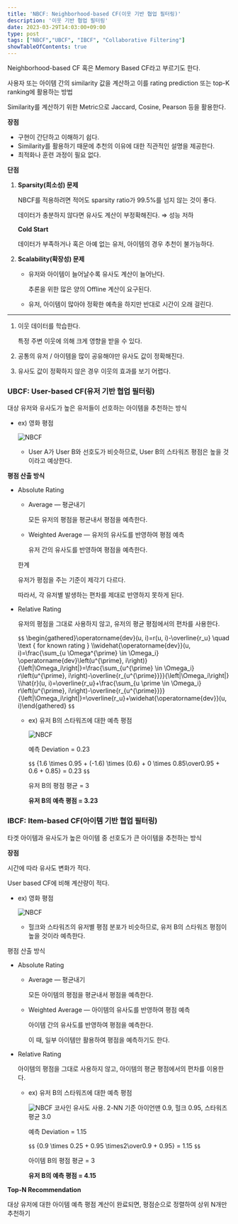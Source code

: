 ```yaml
---
title: 'NBCF: Neighborhood-based CF(이웃 기반 협업 필터링)'
description: '이웃 기반 협업 필터링'
date: 2023-03-29T14:03:00+09:00
type: post
tags: ["NBCF","UBCF", "IBCF", "Collaborative Filtering"]
showTableOfContents: true
---
```


Neighborhood-based CF 혹은 Memory Based CF라고 부르기도 한다.

사용자 또는 아이템 간의 similarity 값을 계산하고 이를 rating prediction 또는 top-K ranking에 활용하는 방법

Similarity를 계산하기 위한 Metric으로 Jaccard, Cosine, Pearson 등을 활용한다.

**장점**

- 구현이 간단하고 이해하기 쉽다.
- Similarity를 활용하기 때문에 추천의 이유에 대한 직관적인 설명을 제공한다.
- 최적화나 훈련 과정이 필요 없다.

**단점**

1. **Sparsity(희소성) 문제**
    
    NBCF를 적용하려면 적어도 sparsity ratio가 99.5%를 넘지 않는 것이 좋다.
    
    데이터가 충분하지 않다면 유사도 계산이 부정확해진다. ⇒ 성능 저하
    
    **Cold Start**
    
    데이터가 부족하거나 혹은 아예 없는 유저, 아이템의 경우 추천이 불가능하다.
    
2. **Scalability(확장성) 문제**
    - 유저와 아이템이 늘어날수록 유사도 계산이 늘어난다.
        
        추론을 위한 많은 양의 Offline 계산이 요구된다.
        
    - 유저, 아이템이 많아야 정확한 예측을 하지만 반대로 시간이 오래 걸린다.

---

1. 이웃 데이터를 학습한다.
    
    특정 주변 이웃에 의해 크게 영향을 받을 수 있다.
    
2. 공통의 유저 / 아이템을 많이 공유해야만 유사도 값이 정확해진다.
3. 유사도 값이 정확하지 않은 경우 이웃의 효과를 보기 어렵다.

### UBCF: User-based CF(유저 기반 협업 필터링)

대상 유저와 유사도가 높은 유저들이 선호하는 아이템을 추천하는 방식

- ex) 영화 평점
    
    ![NBCF](/imgs/NBCF1.png)
    
    - User A가 User B와 선호도가 비슷하므로, User B의 스타워즈 평점은 높을 것이라고 예상한다.

**평점 산출 방식**

- Absolute Rating
    - Average — 평균내기
        
        모든 유저의 평점을 평균내서 평점을 예측한다.
        
    - Weighted Average — 유저의 유사도를 반영하여 평점 예측
        
        유저 간의 유사도를 반영하여 평점을 예측한다.
        
    
    한계
    
    유저가 평점을 주는 기준이 제각기 다르다.
    
    따라서, 각 유저별 발생하는 편차를 제대로 반영하지 못하게 된다.
    
- Relative Rating
    
    유저의 평점을 그대로 사용하지 않고, 유저의 평균 평점에서의 편차를 사용한다.
    
    `$$`
    \begin{gathered}\operatorname{dev}(u, i)=r(u, i)-\overline{r_u} \quad \text { for known rating } \\\widehat{\operatorname{dev}}(u, i)=\frac{\sum_{u \Omega^{\prime} \in \Omega_i} \operatorname{dev}\left(u^{\prime}, i\right)}{\left|\Omega_i\right|}=\frac{\sum_{u^{\prime} \in \Omega_i} r\left(u^{\prime}, i\right)-\overline{r_{u^{\prime}}}}{\left|\Omega_i\right|} \\\hat{r}(u, i)=\overline{r_u}+\frac{\sum_{u \prime \in \Omega_i} r\left(u^{\prime}, i\right)-\overline{r_{u^{\prime}}}}{\left|\Omega_i\right|}=\overline{r_u}+\widehat{\operatorname{dev}}(u, i)\end{gathered}
    `$$`
    
    - ex) 유저 B의 스타워즈에 대한 예측 평점
        
        ![NBCF](/imgs/NBCF2.png)
        
        예측 Deviation = 0.23
        
        `$$`
        {1.6 \times 0.95 + (-1.6) \times (0.6) + 0 \times 0.85\over0.95 + 0.6 + 0.85} = 0.23
        `$$`
        
        유저 B의 평점 평균 = 3
        
        **유저 B의 예측 평점 = 3.23**
        

### IBCF: Item-based CF(아이템 기반 협업 필터링)

타겟 아이템과 유사도가 높은 아이템 중 선호도가 큰 아이템을 추천하는 방식

**장점**

시간에 따라 유사도 변화가 적다.

User based CF에 비해 계산량이 적다.

- ex) 영화 평점
    
    ![NBCF](/imgs/NBCF3.png)
    
    - 헐크와 스타워즈의 유저별 평점 분포가 비슷하므로, 유저 B의 스타워즈 평점이 높을 것이라 예측한다.

평점 산출 방식

- Absolute Rating
    - Average — 평균내기
        
        모든 아이템의 평점을 평균내서 평점을 예측한다.
        
    - Weighted Average — 아이템의 유사도를 반영하여 평점 예측
        
        아이템 간의 유사도를 반영하여 평점을 예측한다.
        
        이 때, 일부 아이템만 활용하여 평점을 예측하기도 한다.
        
- Relative Rating
    
    아이템의 평점을 그대로 사용하지 않고, 아이템의 평균 평점에서의 편차를 이용한다.
    
    - ex) 유저 B의 스타워즈에 대한 예측 평점
        
        ![NBCF](/imgs/NBCF4.png)
        코사인 유사도 사용. 2-NN 기준 아이언맨 0.9, 헐크 0.95, 스타워즈 평균 3.0

        
        예측 Deviation = 1.15
        
        `$$`
        {0.9 \times 0.25 + 0.95 \times2\over0.9 + 0.95} = 1.15
        `$$`
        
        아이템 B의 평점 평균 = 3
        
        **유저 B의 예측 평점 = 4.15**
        

**Top-N Recommendation**

대상 유저에 대한 아이템 예측 평점 계산이 완료되면, 평점순으로 정렬하여 상위 N개만 추천하기